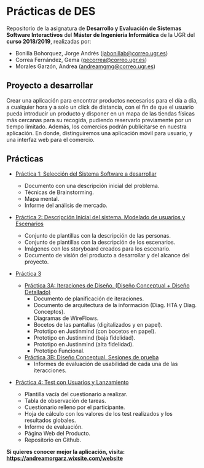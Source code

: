 # Prácticas de DES

Repositorio de la asignatura de **Desarrollo y Evaluación de Sistemas Software Interactivos** del **Máster de Ingeniería Informática** de la UGR del **curso 2018/2019**, realizadas por:

- Bonilla Bohorquez, Jorge Andrés (jabonillab@correo.ugr.es)
- Correa Fernández, Gema (gecorrea@correo.ugr.es)
- Morales Garzón, Andrea (andreamgmg@correo.ugr.es)

## Proyecto a desarrollar

Crear una aplicación para encontrar productos necesarios para el día a día, a cualquier hora y a solo un click de distancia, con el fin de que el usuario pueda introducir un producto y disponer en un mapa de las tiendas físicas más cercanas para su recogida, pudiendo reservarlo previamente por un tiempo limitado. Además, los comercios podrán publicitarse en nuestra aplicación. En donde, distinguiremos una aplicación móvil para usuario, y una interfaz web para el comercio.


## Prácticas

- [Práctica 1: Selección del Sistema Software a desarrollar](https://github.com/Gecofer/MII_DES_1819/tree/master/Práctica%201)
  - Documento con una descripción inicial del problema.
  - Técnicas de Brainstorming.
  - Mapa mental.
  - Informe del análisis de mercado.


- [Práctica 2: Descripción Inicial del sistema. Modelado de usuarios y Escenarios](https://github.com/Gecofer/MII_DES_1819/tree/master/Práctica%202)
  - Conjunto de plantillas con la descripción de las personas.
  - Conjunto de plantillas con la descripción de los escenarios.
  - Imágenes con los storyboard creados para los escenario.
  - Documento de visión del producto a desarrollar y del alcance del proyecto.


- [Práctica 3](https://github.com/Gecofer/MII_DES_1819/tree/master/Práctica%203)
  - [Práctica 3A: Iteraciones de Diseño. (Diseño Conceptual + Diseño Detallado)](https://github.com/Gecofer/MII_DES_1819/blob/master/Práctica%203/Practica3a_guion.pdf)
    - Documento de planificación de iteraciones.
    - Documento de arquitectura de la información (Diag. HTA y Diag. Conceptos).
    - Diagramas de WireFlows.
    - Bocetos de las pantallas (digitalizados y en papel).
    - Prototipo en Justinmind (con bocetos en papel).
    - Prototipo en Justinmind (baja fidelidad).
    - Prototipo en Justinmind (alta fidelidad).
    - Prototipo Funcional.
  - [Práctica 3B: Diseño Conceptual. Sesiones de prueba](https://github.com/Gecofer/MII_DES_1819/blob/master/Práctica%203/Practica3b_guion.pdf)
    - Informes de evaluación de usabilidad de cada una de las iteracciones.


- [Práctica 4: Test con Usuarios y Lanzamiento](https://github.com/Gecofer/MII_DES_1819/tree/master/Práctica%204)
  - Plantilla vacía del cuestionario a realizar.
  - Tabla de observación de tareas.
  - Cuestionario relleno por el participante.
  - Hoja de cálculo con los valores de los test realizados y los resultados globales.
  - Informe de evaluación.
  - Página Web del Producto.
  - Repositorio en Github.


**Si quieres conocer mejor la aplicación, visita: https://andreamorgarz.wixsite.com/website**
